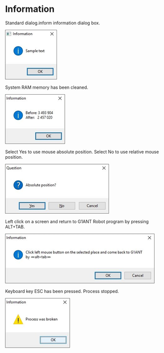 # Information 

Standard dialog.inform information dialog box.

![alt text](https://github.com/G1ANT-Robot/G1ANT.Manual/blob/master/User-Interface/Images/information1.jpg)

System RAM memory has been cleaned.

![alt text](https://github.com/G1ANT-Robot/G1ANT.Manual/blob/master/User-Interface/Images/information2.jpg)

Select Yes to use mouse absolute position. Select No to use relative mouse position.

![alt text](https://github.com/G1ANT-Robot/G1ANT.Manual/blob/master/User-Interface/Images/information3.jpg)

Left click on a screen and return to G1ANT Robot program by pressing ALT+TAB.

![alt text](https://github.com/G1ANT-Robot/G1ANT.Manual/blob/master/User-Interface/Images/information4.jpg)

Keyboard key ESC has been pressed. Process stopped.

![alt text](https://github.com/G1ANT-Robot/G1ANT.Manual/blob/master/User-Interface/Images/information5.jpg)
